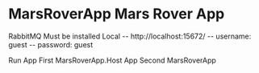 # MarsRoverApp Mars Rover App

RabbitMQ Must be installed Local
-- http://localhost:15672/
-- username: guest
-- password: guest

Run App
First MarsRoverApp.Host App
Second MarsRoverApp
